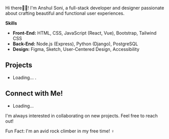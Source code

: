  Hi there👋🏻! I'm Anshul Soni, a full-stack developer and designer passionate about crafting beautiful and functional user experiences. 

**Skills**

* **Front-End:** HTML, CSS, JavaScript (React, Vue), Bootstrap, Tailwind CSS
* **Back-End:** Node.js (Express), Python (Django), PostgreSQL
* **Design:** Figma, Sketch, User-Centered Design, Accessibility

## Projects

* Loading...
.

## Connect with Me!
* Loading...


I'm always interested in collaborating on new projects. Feel free to reach out!

 Fun Fact: I'm an avid rock climber in my free time! ‍♀️


<!---
nameisanshumaan/nameisanshumaan is a ✨ special ✨ repository because its `README.md` (this file) appears on your GitHub profile.
You can click the Preview link to take a look at your changes.
--->
